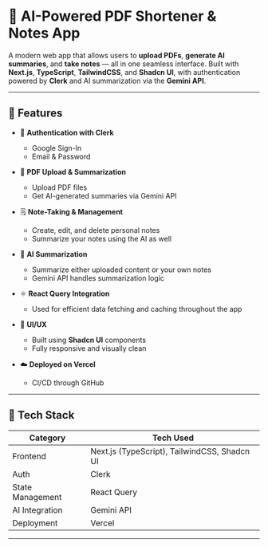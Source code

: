 # 📄 AI-Powered PDF Shortener & Notes App

A modern web app that allows users to **upload PDFs**, **generate AI summaries**, and **take notes** — all in one seamless interface. Built with **Next.js**, **TypeScript**, **TailwindCSS**, and **Shadcn UI**, with authentication powered by **Clerk** and AI summarization via the **Gemini API**.

---

## 🚀 Features

- 🔐 **Authentication with Clerk**
  - Google Sign-In
  - Email & Password
  
- 📄 **PDF Upload & Summarization**
  - Upload PDF files
  - Get AI-generated summaries via Gemini API

- 🗒️ **Note-Taking & Management**
  - Create, edit, and delete personal notes
  - Summarize your notes using the AI as well

- 🧠 **AI Summarization**
  - Summarize either uploaded content or your own notes
  - Gemini API handles summarization logic

- ⚛️ **React Query Integration**
  - Used for efficient data fetching and caching throughout the app

- 🎨 **UI/UX**
  - Built using **Shadcn UI** components
  - Fully responsive and visually clean

- ☁️ **Deployed on Vercel**
  - CI/CD through GitHub


---

## 🧱 Tech Stack

| Category         | Tech Used                         |
|------------------|-----------------------------------|
| Frontend         | Next.js (TypeScript), TailwindCSS, Shadcn UI |
| Auth             | Clerk                             |
| State Management | React Query                       |
| AI Integration   | Gemini API                        |
| Deployment       | Vercel                            |

---



